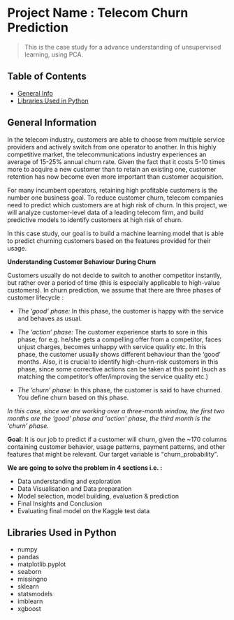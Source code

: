 # Project Name : Telecom Churn Prediction
> This is the case study for a advance understanding of unsupervised learning, using PCA.

## Table of Contents
* [General Info](#general-information)
* [Libraries Used in Python](#libraries-used)

## General Information <a name="general-information"></a>
In the telecom industry, customers are able to choose from multiple service providers and actively switch from one operator to another. In this highly competitive market, the telecommunications industry experiences an average of 15-25% annual churn rate. Given the fact that it costs 5-10 times more to acquire a new customer than to retain an existing one, customer retention has now become even more important than customer acquisition.

For many incumbent operators, retaining high profitable customers is the number one business goal. To reduce customer churn, telecom companies need to predict which customers are at high risk of churn. In this project, we will analyze customer-level data of a leading telecom firm, and build predictive models to identify customers at high risk of churn.

In this case study, our goal is to build a machine learning model that is able to predict churning customers based on the features provided for their usage.

**Understanding Customer Behaviour During Churn**

Customers usually do not decide to switch to another competitor instantly, but rather over a period of time (this is especially applicable to high-value customers). In churn prediction, we assume that there are three phases of customer lifecycle :

- *The ‘good’ phase:* In this phase, the customer is happy with the service and behaves as usual.

- *The ‘action’ phase:* The customer experience starts to sore in this phase, for e.g. he/she gets a compelling offer from a competitor, faces unjust charges, becomes unhappy with service quality etc. In this phase, the customer usually shows different behaviour than the ‘good’ months. Also, it is crucial to identify high-churn-risk customers in this phase, since some corrective actions can be taken at this point (such as matching the competitor’s offer/improving the service quality etc.)

- *The ‘churn’ phase:* In this phase, the customer is said to have churned. You define churn based on this phase.

*In this case, since we are working over a three-month window, the first two months are the ‘good’ phase and 'action' phase, the third month is the ‘churn’ phase.*

**Goal:**
It is our job to predict if a customer will churn, given the ~170 columns containing customer behavior, usage patterns, payment patterns, and other features that might be relevant. Our target variable is "churn_probability".

**We are going to solve the problem in 4 sections i.e. :**
- Data understanding and exploration
- Data Visualisation and Data preparation
- Model selection, model building, evaluation & prediction
- Final Insights and Conclusion
- Evaluating final model on the Kaggle test data

## Libraries Used in Python <a name="libraries-used"></a>
- numpy 
- pandas
- matplotlib.pyplot
- seaborn 
- missingno
- sklearn
- statsmodels
- imblearn
- xgboost
